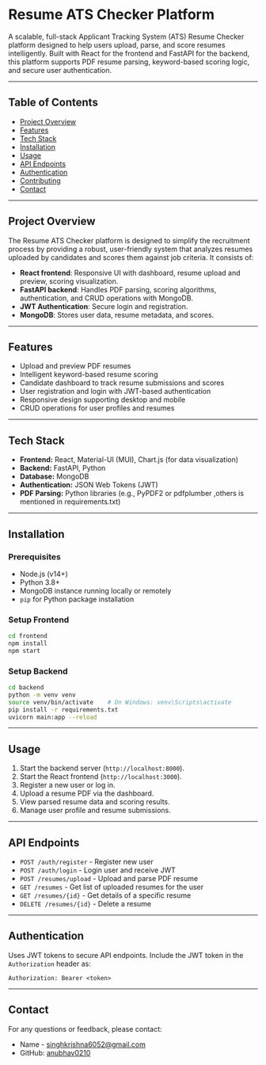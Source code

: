 # Resume ATS Checker Platform

A scalable, full-stack Applicant Tracking System (ATS) Resume Checker platform designed to help users upload, parse, and score resumes intelligently. Built with React for the frontend and FastAPI for the backend, this platform supports PDF resume parsing, keyword-based scoring logic, and secure user authentication.

---

## Table of Contents

- [Project Overview](#project-overview)  
- [Features](#features)  
- [Tech Stack](#tech-stack)  
- [Installation](#installation)  
- [Usage](#usage)  
- [API Endpoints](#api-endpoints)  
- [Authentication](#authentication)  
- [Contributing](#contributing)  
- [Contact](#contact)  

---

## Project Overview

The Resume ATS Checker platform is designed to simplify the recruitment process by providing a robust, user-friendly system that analyzes resumes uploaded by candidates and scores them against job criteria. It consists of:

- **React frontend**: Responsive UI with dashboard, resume upload and preview, scoring visualization.
- **FastAPI backend**: Handles PDF parsing, scoring algorithms, authentication, and CRUD operations with MongoDB.
- **JWT Authentication**: Secure login and registration.
- **MongoDB**: Stores user data, resume metadata, and scores.

---

## Features

- Upload and preview PDF resumes
- Intelligent keyword-based resume scoring
- Candidate dashboard to track resume submissions and scores
- User registration and login with JWT-based authentication
- Responsive design supporting desktop and mobile
- CRUD operations for user profiles and resumes

---

## Tech Stack

- **Frontend:** React, Material-UI (MUI), Chart.js (for data visualization)
- **Backend:** FastAPI, Python
- **Database:** MongoDB
- **Authentication:** JSON Web Tokens (JWT)
- **PDF Parsing:** Python libraries (e.g., PyPDF2 or pdfplumber ,others is mentioned in requirements.txt)

---

## Installation

### Prerequisites

- Node.js (v14+)
- Python 3.8+
- MongoDB instance running locally or remotely
- `pip` for Python package installation

### Setup Frontend

```bash
cd frontend
npm install
npm start
```

### Setup Backend

```bash
cd backend
python -m venv venv
source venv/bin/activate    # On Windows: venv\Scripts\activate
pip install -r requirements.txt
uvicorn main:app --reload
```

---

## Usage

1. Start the backend server (`http://localhost:8000`).
2. Start the React frontend (`http://localhost:3000`).
3. Register a new user or log in.
4. Upload a resume PDF via the dashboard.
5. View parsed resume data and scoring results.
6. Manage user profile and resume submissions.

---

## API Endpoints

- `POST /auth/register` - Register new user  
- `POST /auth/login` - Login user and receive JWT  
- `POST /resumes/upload` - Upload and parse PDF resume  
- `GET /resumes` - Get list of uploaded resumes for the user  
- `GET /resumes/{id}` - Get details of a specific resume  
- `DELETE /resumes/{id}` - Delete a resume  

---

## Authentication

Uses JWT tokens to secure API endpoints. Include the JWT token in the `Authorization` header as:

```
Authorization: Bearer <token>
```

---


## Contact

For any questions or feedback, please contact:

- Name - singhkrishna6052@gmail.com 
- GitHub: [anubhav0210](https://http://github.com/anubhav0210)  